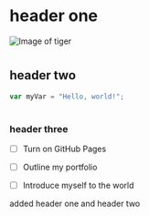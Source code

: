 # <h1> header one


![Image of tiger](https://encrypted-tbn0.gstatic.com/images?q=tbn:ANd9GcSicrXaHH-0c67WFmzT5iyvzarxW49k2ONT5w&s)
# <h2> header two


``` javascript
var myVar = "Hello, world!";
```

# <h3> header three

- [ ] Turn on GitHub Pages
- [ ] Outline my portfolio
- [ ] Introduce myself to the world


















added header one and header two 
